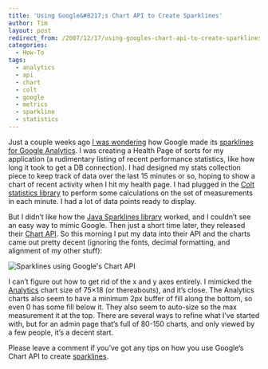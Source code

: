 ```yaml
---
title: 'Using Google&#8217;s Chart API to Create Sparklines'
author: Tim
layout: post
redirect_from: /2007/12/17/using-googles-chart-api-to-create-sparklines/
categories:
  - How-To
tags:
  - analytics
  - api
  - chart
  - colt
  - google
  - metrics
  - sparkline
  - statistics
---
```

Just a couple weeks ago [I was wondering][1] how Google made its [sparklines for Google Analytics][2]. I was creating a Health Page of sorts for my application (a rudimentary listing of recent performance statistics, like how long it took to get a DB connection). I had designed my stats collection piece to keep track of data over the last 15 minutes or so, hoping to show a chart of recent activity when I hit my health page. I had plugged in the [Colt statistics library][3] to perform some calculations on the set of measurements in each minute. I had a lot of data points ready to display.

But I didn&#8217;t like how the [Java Sparklines library][4] worked, and I couldn&#8217;t see an easy way to mimic Google. Then just a short time later, they released their [Chart API][5]. So this morning I put my data into their API and the charts came out pretty decent (ignoring the fonts, decimal formatting, and alignment of my other stuff):

![Sparklines using Google's Chart API][6]

I can&#8217;t figure out how to get rid of the x and y axes entirely. I mimicked the [Analytics][7] chart size of 75&#215;18 (or thereabouts), and it&#8217;s close. The Analytics charts also seem to have a minimum 2px buffer of fill along the bottom, so even 0 has some fill below it. They also seem to auto-size so the max measurement it at the top. There are several ways to refine what I&#8217;ve started with, but for an admin page that&#8217;s full of 80-150 charts, and only viewed by a few people, it&#8217;s a decent start.

Please leave a comment if you&#8217;ve got any tips on how you use Google&#8217;s Chart API to create [sparklines][8].

 [1]: http://twitter.com/timshadel/statuses/411633902
 [2]: http://www.flickr.com/photos/timshadel/2003400791/
 [3]: http://dsd.lbl.gov/~hoschek/colt/
 [4]: http://www.representqueens.com/spark/
 [5]: http://code.google.com/apis/chart/
 [6]: http://timshadel.com/wp-content/uploads/2007/12/2110517181_1e7c88c4f1.jpg?v=0
 [7]: http://analytics.google.com
 [8]: http://www.edwardtufte.com/bboard/q-and-a-fetch-msg?msg_id=0001OR
